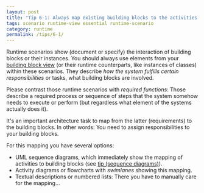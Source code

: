 ```yaml
---
layout: post
title: "Tip 6-1: Always map existing building blocks to the activities within runtime scenarios!"
tags: scenario runtime-view essential runtime-scenario
category: runtime
permalink: /tips/6-1/
---
```


Runtime scenarios show (document or specify) the interaction of building blocks
or their instances. You should always use elements from your
[building block view](/section-5)
(or their runtime counterparts, like instances of classes) within these
scenarios. They describe _how the system fulfills certain responsibilities_ or tasks,
what building blocks are involved.

Please contrast those runtime scenarios with _required functions_: Those
describe a required process or sequence of steps that the system somehow needs
to execute or perform (but regardless what element of the systems actually does it).

It's an important architecture task to map from the latter (requirements) to
the building blocks. In other words: You need to assign responsibilities to
your building blocks.

For this mapping you have several options:

* UML sequence diagrams, which immediately show the mapping of activities to
building blocks (see [tip (sequence diagrams)](/tips/6-11)).
* Activity diagrams or flowcharts with _swimlanes_ showing this mapping.
* Textual descriptions or numbered lists: There you have to manually care for the
mapping...
